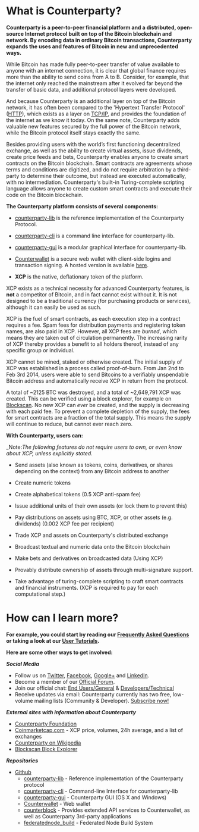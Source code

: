 ﻿What is Counterparty?
=====================

**Counterparty is a peer-to-peer financial platform and a distributed, open-source Internet protocol built on top of the Bitcoin blockchain and network. By encoding data in ordinary Bitcoin transactions, Counterparty expands the uses and features of Bitcoin in new and unprecedented ways.**

While Bitcoin has made fully peer-to-peer transfer of value available to anyone with an internet connection, it is clear that global finance requires more than the ability to send coins from A to B. Consider, for example, that the internet only reached the mainstream after it evolved far beyond the transfer of basic data, and additional protocol layers were developed. 

And because Counterparty is an additional layer on top of the Bitcoin network, it has often been compared to the 'Hypertext Transfer Protocol' ([HTTP](http://en.wikipedia.org/wiki/Hypertext_Transfer_Protocol)), which exists as a layer on [TCP/IP](http://en.wikipedia.org/wiki/Internet_protocol_suite), and provides the foundation of the internet as we know it today. On the same note, Counterparty adds valuable new features secured by the full power of the Bitcoin network, while the Bitcoin protocol itself stays exactly the same.  

Besides providing users with the world’s first functioning decentralized exchange, as well as the ability to create virtual assets, issue dividends, create price feeds and bets, Counterparty enables anyone to create smart contracts on the Bitcoin blockchain. Smart contracts are agreements whose terms and conditions are digitized, and do not require arbitration by a third-party to determine their outcome, but instead are executed automatically, with no intermediation. Counterparty's built-in Turing-complete scripting language allows anyone to create custom smart contracts and execute their code on the Bitcoin blockchain.

**The Counterparty platform consists of several components:**

* [counterparty-lib][] is the reference implementation of the Counterparty Protocol.

* [counterparty-cli][] is a command line interface for counterparty-lib.

* [counterparty-gui][] is a modular graphical interface for counterparty-lib.

* [Counterwallet][] is a secure web wallet with client-side logins and transaction signing. A hosted version is available [here](http://counterwallet.io).

* **XCP** is the native, deflationary token of the platform. 

XCP exists as a technical necessity for advanced Counterparty features, is **not** a competitor of Bitcoin, and in fact cannot exist without it. It is not designed to be a traditional currency (for purchasing products or services), although it can easily be used as such.

XCP is the fuel of smart contracts, as each execution step in a contract requires a fee. Spam fees for distribution payments and registering token names, are also paid in XCP. However, all XCP fees are _burned_, which means they are taken out of circulation permanently. The increasing rarity of XCP thereby provides a benefit to all holders thereof, instead of any specific group or individual.

XCP cannot be mined, staked or otherwise created. The initial supply of XCP was established in a process called proof-of-burn. From Jan 2nd to Feb 3rd 2014, users were able to send Bitcoins to a verifiably unspendable Bitcoin address and automatically receive XCP in return from the protocol. 

A total of ~2125 BTC was destroyed, and a total of ~2,649,791 XCP was created. This can be verified using a block explorer, for example on [Blockscan](http://blockscan.com/burn). No new XCP can _ever_ be created, and the supply is decreasing with each paid fee. To prevent a complete depletion of the supply, the fees for smart contracts are a fraction of the total supply. This means the supply will continue to reduce, but cannot ever reach zero. 

**With Counterparty, users can:**

_Note:_The following features do not require users to own, or even know about XCP, unless explicitly stated._

* Send assets (also known as tokens, coins, derivatives, or shares depending on the context) from any Bitcoin address to another

* Create numeric tokens 

* Create alphabetical tokens (0.5 XCP anti-spam fee)

* Issue additional units of their own assets (or lock them to prevent this)

* Pay distributions on assets using BTC, XCP, or other assets (e.g. dividends) (0.002 XCP fee per recipient)

* Trade XCP and assets on Counterparty's distributed exchange

* Broadcast textual and numeric data onto the Bitcoin blockchain

* Make bets and derivatives on broadcasted data (Using XCP)

* Provably distribute ownership of assets through multi-signature support.

* Take advantage of turing-complete scripting to craft smart contracts and financial instruments. (XCP is required to pay for each computational step.)

How can I learn more?
=====================

**For example, you could start by reading our [Frequently Asked Questions](FAQ.md) or taking a look at our [User Tutorials](/Tutorials/User_Tutorials/counterwallet_manual.md).**

**Here are some other ways to get involved:**

***Social Media***

-   Follow us on [Twitter][], [Facebook][], [Google+][] and
[LinkedIn][].
-   Become a member of our [Official Forum](https://forums.counterparty.io/).
-   Join our official chat: [End Users/General][] & [Developers/Technical][]
-   Receive updates via email: Counterparty currently has two free,
low-volume mailing lists (Community & Developer). [Subscribe
now!][]

***External sites with information about Counterparty***

-   [Counterparty Foundation](http://counterpartyfoundation.org)
-   [Coinmarketcap.com][] - XCP price, volumes, 24h average, and a list of exchanges
-   [Counterparty on Wikipedia][]
-   [Blockscan Block Explorer](http://blockscan.com)

  [Twitter]: https://twitter.com/CounterpartyXCP
  [Facebook]: https://www.facebook.com/CounterpartyXCP
  [Google+]: https://plus.google.com/u/0/b/116178666129262850551/+CounterpartyIoXCP/posts
  [LinkedIn]: https://www.linkedin.com/company/3644957
  [End Users/General]: http://gitter.im/CounterpartyXCP/General
  [Developers/Technical]: http://gitter.im/CounterpartyXCP/Technical
  [Subscribe now!]: http://counterparty.us9.list-manage.com/subscribe/post?u=670b494916e05d6d2cfaa5206&id=cdae97fc90
  [Coinmarketcap.com]: http://coinmarketcap.com/currencies/counterparty/
  [Counterparty on Wikipedia]: https://en.wikipedia.org/wiki/Counterparty_(technology)


***Repositories***

-   [Github][]
    -   [counterparty-lib][] - Reference implementation of the Counterparty protocol
    -   [counterparty-cli][] - Command-line Interface for counterparty-lib
    -   [counterparty-gui][] - Counterparty GUI (OS X and Windows)
    -   [Counterwallet][] - Web wallet
    -   [counterblock][] - Provides extended API services to Counterwallet, as well as Counterparty 3rd-party applications
    -   [federatednode_build](https://github.com/CounterpartyXCP/federatednode_build) - Federated Node Build System

[Github]: https://github.com/CounterpartyXCP
[counterparty-lib]: https://github.com/CounterpartyXCP/counterpartyd
[counterparty-cli]: https://github.com/CounterpartyXCP/counterparty-cli
[counterparty-gui]: https://github.com/CounterpartyXCP/counterparty-gui
[counterblock]: https://github.com/CounterpartyXCP/counterblock
[Counterwallet]: https://github.com/CounterpartyXCP/counterwallet
